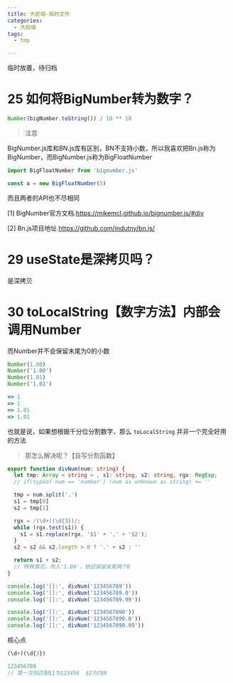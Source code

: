 ```yaml
---
title: 大前端-临时文件
categories:
  - 大前端
tags:
  - tmp

---
```


临时放置，待归档



# 25 如何将BigNumber转为数字？

```ts
Number(bigNumber.toString()) / 10 ** 18
```

> 注意

BigNumber.js库和BN.js库有区别，BN不支持小数，所以我喜欢把Bn.js称为BigNumber，而BigNumber.js称为BigFloatNumber

```ts
import BigFloatNumber from 'bignumber.js'

const a = new BigFloatNumber(5)
```

而且两者的API也不尽相同

[1] BigNumber官方文档.https://mikemcl.github.io/bignumber.js/#div

[2] Bn.js项目地址.https://github.com/indutny/bn.js/



# 29 useState是深拷贝吗？

是深拷贝

# 30 toLocalString【数字方法】内部会调用Number

而Number并不会保留末尾为0的小数

```ts
Number(1.00)
Number('1.00')
Number(1.01)
Number('1.01')

=> 1
=> 1
=> 1.01
=> 1.01
```

也就是说，如果想根据千分位分割数字，那么 `toLocalString` 并非一个完全好用的方法

> 那怎么解决呢？【自写分割函数】

```ts
export function divNum(num: string) {
  let tmp: Array < string > , s1: string, s2: string, rgx: RegExp;
  // if(typeof num == 'number') (num as unknown as string) += ''

  tmp = num.split('.')
  s1 = tmp[0]
  s2 = tmp[1]

  rgx = /(\d+)(\d{3})/;
  while (rgx.test(s1)) {
    s1 = s1.replace(rgx, '$1' + ',' + '$2');
  }
  s2 = s2 && s2.length > 0 ? '.' + s2 : ''

  return s1 + s2;
  // 特殊情况，传入'1.00'，依旧保留末尾两个0
}

console.log('[]:', divNum('123456789'))
console.log('[]:', divNum('123456789.0'))
console.log('[]:', divNum('123456789.99'))

console.log('[]:', divNum('1234567890'))
console.log('[]:', divNum('1234567890.0'))
console.log('[]:', divNum('1234567890.99'))
```

核心点

```ts
(\d+)(\d{3})

123456789
// 第一次将匹配$1为123456  $2为789
```

 
